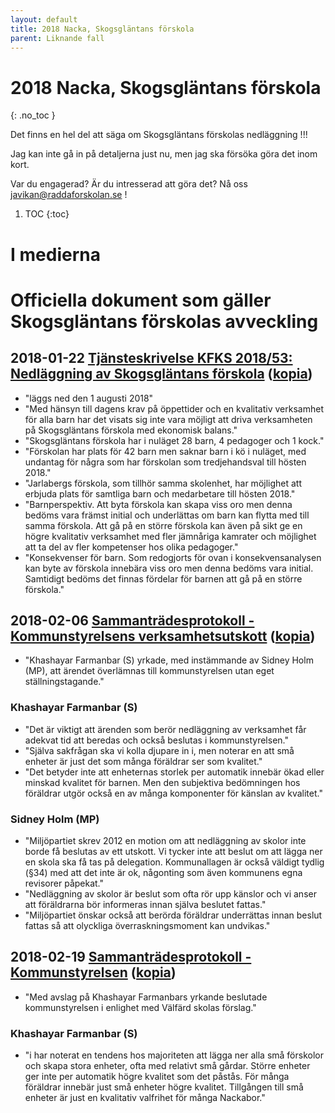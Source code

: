 ```yaml
---
layout: default
title: 2018 Nacka, Skogsgläntans förskola
parent: Liknande fall
---
```


# 2018 Nacka, Skogsgläntans förskola
{: .no_toc }

Det finns en hel del att säga om Skogsgläntans förskolas nedläggning !!!

Jag kan inte gå in på detaljerna just nu, men jag ska försöka göra det inom kort.

Var du engagerad? Är du intresserad att göra det? Nå oss javikan@raddaforskolan.se !


1. TOC
{:toc}


# I medierna


# Officiella dokument som gäller Skogsgläntans förskolas avveckling

## **2018-01-22** [Tjänsteskrivelse KFKS 2018/53: Nedläggning av Skogsgläntans förskola](https://handlingar.nacka.se/handlingar/Kommunstyrelsens_verksamhetsutskott/2018/2018-02-06/06_Nedläggning_Skogsgläntans_förskola/06a_Nedläggning_Skogsgläntans_förskola_tjskr.pdf) ([kopia](../../handlingar/Kommunstyrelsens_verksamhetsutskott/2018/2018-02-06/06_Nedlaggning_Skogsglantans_forskola/06a_Nedlaggning_Skogsglantans_forskola_tjskr.pdf))
* "läggs ned den 1 augusti 2018"
* "Med hänsyn till dagens krav på öppettider och en kvalitativ verksamhet för alla barn har det visats sig inte vara möjligt att driva verksamheten på Skogsgläntans förskola med ekonomisk balans."
* "Skogsgläntans förskola har i nuläget 28 barn, 4 pedagoger och 1 kock."
* "Förskolan har plats för 42 barn men saknar barn i kö i nuläget, med undantag för några som har förskolan som tredjehandsval till hösten 2018."
* "Jarlabergs förskola, som tillhör samma skolenhet, har möjlighet att erbjuda plats för samtliga barn och medarbetare till hösten 2018."
* "Barnperspektiv. Att byta förskola kan skapa viss oro men denna bedöms vara främst initial och underlättas om barn kan flytta med till samma förskola. Att gå på en större förskola kan även på sikt ge en högre kvalitativ verksamhet med fler jämnåriga kamrater och möjlighet att ta del av fler kompetenser hos olika pedagoger."
* "Konsekvenser för barn. Som redogjorts för ovan i konsekvensanalysen kan byte av förskola innebära viss oro men denna bedöms vara initial. Samtidigt bedöms det finnas fördelar för barnen att gå på en större förskola."

## **2018-02-06** [Sammanträdesprotokoll - Kommunstyrelsens verksamhetsutskott](https://handlingar.nacka.se/handlingar/Kommunstyrelsens_verksamhetsutskott/2018/2018-02-06/00_Protokoll_KSVU_2018-02-06.pdf) ([kopia](../../handlingar/Kommunstyrelsens_verksamhetsutskott/2018/2018-02-06/00_Protokoll_KSVU_2018-02-06.pdf))
* "Khashayar Farmanbar (S) yrkade, med instämmande av Sidney Holm (MP), att ärendet överlämnas till kommunstyrelsen utan eget ställningstagande."

### Khashayar Farmanbar (S)
* "Det är viktigt att ärenden som berör nedläggning av verksamhet får adekvat tid att beredas och också beslutas i kommunstyrelsen."
* "Själva sakfrågan ska vi kolla djupare in i, men noterar en att små enheter är just det som många föräldrar ser som kvalitet."
* "Det betyder inte att enheternas storlek per automatik innebär ökad eller minskad kvalitet för barnen. Men den subjektiva bedömningen hos föräldrar utgör också en av många komponenter för känslan av kvalitet."

### Sidney Holm (MP)
* "Miljöpartiet skrev 2012 en motion om att nedläggning av skolor inte borde få beslutas av ett utskott. Vi tycker inte att beslut om att lägga ner en skola ska få tas på delegation. Kommunallagen är också väldigt tydlig (§34) med att det inte är ok, någonting som även kommunens egna revisorer påpekat."
* "Nedläggning av skolor är beslut som ofta rör upp känslor och vi anser att föräldrarna bör informeras innan själva beslutet fattas."
* "Miljöpartiet önskar också att berörda föräldrar underrättas innan beslut fattas så att olyckliga överraskningsmoment kan undvikas."

## **2018-02-19** [Sammanträdesprotokoll - Kommunstyrelsen](https://handlingar.nacka.se/handlingar/Kommunstyrelsen/2018/KS_2018-02-19/00_Protokoll_KS_2018-02-19.pdf) ([kopia](../../handlingar/Kommunstyrelsen/2018/KS_2018-02-19/00_Protokoll_KS_2018-02-19.pdf))
* "Med avslag på Khashayar Farmanbars yrkande beslutade kommunstyrelsen i enlighet med Välfärd skolas förslag."

### Khashayar Farmanbar (S)
* "i har noterat en tendens hos majoriteten att lägga ner alla små förskolor och skapa stora enheter, ofta med relativt små gårdar. Större enheter ger inte per automatik högre kvalitet som det påstås. För många föräldrar innebär just små enheter högre kvalitet. Tillgången till små enheter är just en kvalitativ valfrihet för många Nackabor."
